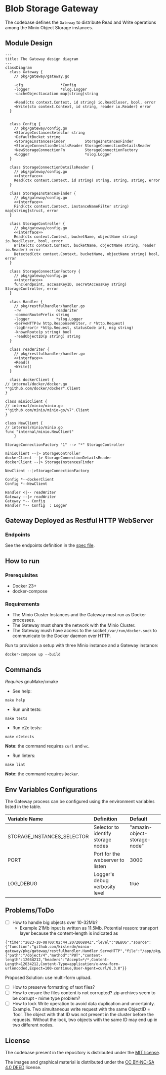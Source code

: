 # Blob Storage Gateway

The codebase defines the `Gateway` to distribute Read and Write operations among the Minio Object Storage instances.

## Module Design

```mermaid
---
title: The Gateway design diagram
---
classDiagram
  class Gateway {
    // pkg/gateway/gateway.go

    -cfg                 *Config
    -logger              *slog.Logger
    -cacheObjectLocation map[string]string

    +Read(ctx context.Context, id string) io.ReadCloser, bool, error
    +Write(ctx context.Context, id string, reader io.Reader) error
  }


  class Config {
    // pkg/gateway/config.go
    +StorageInstancesSelector string
    +DefaultBucket string
    +StorageInstancesFinder         StorageInstancesFinder
    +StorageConnectionDetailsReader StorageConnectionDetailsReader
    +NewStorageConnectionFn         StorageConnectionFactory
    +Logger                         *slog.Logger
  }

  class StorageConnectionDetailsReader {
    // pkg/gateway/config.go
    <<Interface>>
    Read(ctx context.Context, id string) string, string, string, error
  }

  class StorageInstancesFinder {
    // pkg/gateway/config.go
    <<Interface>>
    Find(ctx context.Context, instanceNameFilter string) map[string]struct, error
  }

  class StorageController {
    // pkg/gateway/config.go
    <<interface>>
    Read(ctx context.Context, bucketName, objectName string) io.ReadCloser, bool, error
    Write(ctx context.Context, bucketName, objectName string, reader io.Reader) error
    Detected(ctx context.Context, bucketName, objectName string) bool, error
  }

  class StorageConnectionFactory {
    // pkg/gateway/config.go
    <<interface>>
    func(endpoint, accessKeyID, secretAccessKey string) StorageController, error
  }

  class Handler {
    // pkg/restfulhandler/handler.go
    -rw                readWriter
    -commonRoutePrefix string
    -logger            *slog.Logger
    +ServeHTTP(w http.ResponseWriter, r *http.Request)
    -logError(r *http.Request, statusCode int, msg string)
    -knownRoute(p string) bool
    -readObjectID(p string) string
  }

  class readWriter {
    // pkg/restfulhandler/handler.go
    <<interface>>
    +Read()
    +Write()
  }

  class dockerClient {
// internal/docker/docker.go
*"github.com/docker/docker".Client
}

class minioClient {
// internal/minio/minio.go
*"github.com/minio/minio-go/v7".Client
}

class NewClient {
// internal/minio/minio.go
func "internal/minio.NewClient"
    }

StorageConnectionFactory "1" --> "*" StorageController

minioClient --|> StorageController
dockerClient --|> StorageConnectionDetailsReader
dockerClient --|> StorageInstancesFinder

NewClient --|>StorageConnectionFactory

Config *--dockerClient
Config *--NewClient

Handler <|-- readWriter
Gateway --|> readWriter
Gateway *-- Config
Handler *-- Config  : Logger
```

## Gateway Deployed as Restful HTTP WebServer

### Endpoints

See the endpoints definition in the [spec file](pkg/restfulhandler/apispec.yaml).

## How to run

### Prerequisites

- Docker 23+
- docker-compose

### Requirements

- The Minio Cluster Instances and the Gateway must run as Docker processes.
- The Gateway must share the network with the Minio Cluster.
- The Gateway mush have access to the socket `/var/run/docker.sock` to communicate to the Docker daemon over HTTP.

Run to provision a setup with three Minio instance and a Gateway instance:

```
docker-compose up --build
```

## Commands

_Requires_ gnuMake/cmake

- See help:

```commandline
make help
```

- Run unit tests:

```commandline
make tests
```

- Run e2e tests:

```commandline
make e2etests
```

**Note**: the command requires `curl` and `wc`.

- Run linters:

```commandline
make lint
```

**Note**: the command requires `Docker`.

## Env Variables Configurations

The Gateway process can be configured using the environment variables listed in the table.

| Variable Name              | Definition                         | Default                      |
|:---------------------------|:-----------------------------------|:-----------------------------|
| STORAGE_INSTANCES_SELECTOR | Selector to identify storage nodes | "amazin-object-storage-node" |
| PORT                       | Port for the webserver to listen   | 3000                         |
| LOG_DEBUG                  | Logger's debug verbosity level     | true                         |

## Problems/ToDo

- [ ] How to handle big objects over 10-32Mb?
    - Example 21Mb input is written as 11.5Mb. Potential reason: transport layer because the content-length is
      indicated as

```commandline
{"time":"2023-10-08T00:02:44.207206884Z","level":"DEBUG","source":{"function":"github.com/kislerdm/minio-gateway/pkg/gateway/restfulhandler.Handler.ServeHTTP","file":"/app/pkg/gateway/restfulhandler/rest.go","line":49},"msg":"request","webserver":{"path":"/object/4","method":"PUT","content-length":12034212,"headers":"Accept=*/*,Content-Length=12034212,Content-Type=application/x-www-form-urlencoded,Expect=100-continue,User-Agent=curl/8.3.0"}}
```

Proposed Solution: use multi-form upload.

- [ ] How to preserve formatting of text files?
- [ ] How to ensure the files content is not corrupted? zip archives seem to be corrupt - mime type problem?
- [ ] How to lock Write operation to avoid data duplication and uncertainty. Example. Two simultaneous write request
  with the same ObjectID = 'foo'. The object with that ID was not present in the cluster before the requests. Without
  the lock, two objects with the same ID may end up in two different nodes.

## License

The codebase present in the repository is distributed under the [MIT license](LICENSE).

The images and graphical material is distributed under
the [CC BY-NC-SA 4.0 DEED](https://creativecommons.org/licenses/by-nc-sa/4.0/) license.

